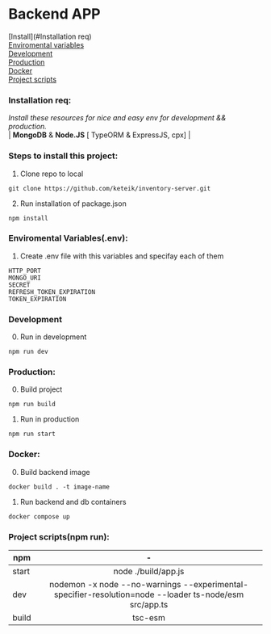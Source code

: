 #  Backend APP  

[Install](#Installation req)    
[Enviromental variables](#Enviromental-Variables(.env))     
[Development](#Development)     
[Production](#Production)   
[Docker](#Docker)   
[Project scripts](#Project-scripts(npm-run)) 

### Installation req:
  *Install these resources for nice and easy env for development && production.*  
  | **MongoDB** & **Node.JS** [ TypeORM & ExpressJS, cpx] |
### Steps to install this project:

01. Clone repo to local
```
git clone https://github.com/keteik/inventory-server.git
```
02. Run installation of package.json  
```
npm install
```

### Enviromental Variables(.env):  

01. Create .env file with this variables and specifay each of them
```
HTTP_PORT
MONGO_URI
SECRET
REFRESH_TOKEN_EXPIRATION
TOKEN_EXPIRATION
```

### Development  

0. Run in development
``` 
npm run dev 
```  


### Production:

00. Build project
```
npm run build
```
01. Run in production
```
npm run start
```

### Docker:

00. Build backend image
```
docker build . -t image-name
```
01. Run backend and db containers
```
docker compose up
```

 


### Project scripts(npm run):  
| npm           | -                                                         |
| ------------- |:---------------------------------------------------------:|
| start       | node ./build/app.js                                       |
| dev         | nodemon -x node --no-warnings --experimental-specifier-resolution=node --loader ts-node/esm src/app.ts            |
| build       | tsc-esm                                                    |
